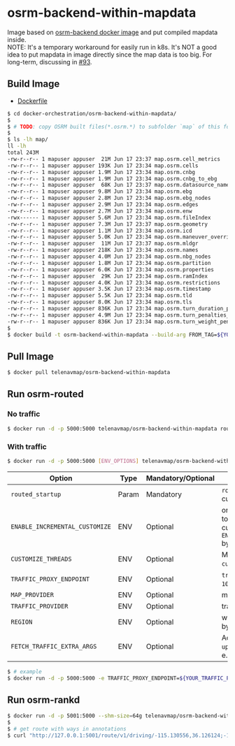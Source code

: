 # osrm-backend-within-mapdata
Image based on [osrm-backend docker image](../osrm-backend/) and put compiled mapdata inside.          
NOTE: It's a temporary workaround for easily run in k8s. It's NOT a good idea to put mapdata in image directly since the map data is too big. For long-term, discussing in [#93](https://github.com/Telenav/osrm-backend/issues/93).      

## Build Image
- [Dockerfile](./Dockerfile)

```bash
$ cd docker-orchestration/osrm-backend-within-mapdata/
$ 
$ # TODO: copy OSRM built files(*.osrm.*) to subfolder `map` of this folder
$
$ ls -lh map/
ll -lh
total 243M
-rw-r--r-- 1 mapuser appuser  21M Jun 17 23:37 map.osrm.cell_metrics
-rw-r--r-- 1 mapuser appuser 193K Jun 17 23:34 map.osrm.cells
-rw-r--r-- 1 mapuser appuser 1.9M Jun 17 23:34 map.osrm.cnbg
-rw-r--r-- 1 mapuser appuser 1.9M Jun 17 23:34 map.osrm.cnbg_to_ebg
-rw-r--r-- 1 mapuser appuser  68K Jun 17 23:37 map.osrm.datasource_names
-rw-r--r-- 1 mapuser appuser 9.8M Jun 17 23:34 map.osrm.ebg
-rw-r--r-- 1 mapuser appuser 2.8M Jun 17 23:34 map.osrm.ebg_nodes
-rw-r--r-- 1 mapuser appuser 2.9M Jun 17 23:34 map.osrm.edges
-rw-r--r-- 1 mapuser appuser 2.7M Jun 17 23:34 map.osrm.enw
-rwx------ 1 mapuser appuser 5.6M Jun 17 23:34 map.osrm.fileIndex
-rw-r--r-- 1 mapuser appuser 7.3M Jun 17 23:37 map.osrm.geometry
-rw-r--r-- 1 mapuser appuser 1.1M Jun 17 23:34 map.osrm.icd
-rw-r--r-- 1 mapuser appuser 5.0K Jun 17 23:34 map.osrm.maneuver_overrides
-rw-r--r-- 1 mapuser appuser  11M Jun 17 23:37 map.osrm.mldgr
-rw-r--r-- 1 mapuser appuser 218K Jun 17 23:34 map.osrm.names
-rw-r--r-- 1 mapuser appuser 4.0M Jun 17 23:34 map.osrm.nbg_nodes
-rw-r--r-- 1 mapuser appuser 1.8M Jun 17 23:34 map.osrm.partition
-rw-r--r-- 1 mapuser appuser 6.0K Jun 17 23:34 map.osrm.properties
-rw-r--r-- 1 mapuser appuser  29K Jun 17 23:34 map.osrm.ramIndex
-rw-r--r-- 1 mapuser appuser 4.0K Jun 17 23:34 map.osrm.restrictions
-rw-r--r-- 1 mapuser appuser 3.5K Jun 17 23:34 map.osrm.timestamp
-rw-r--r-- 1 mapuser appuser 5.5K Jun 17 23:34 map.osrm.tld
-rw-r--r-- 1 mapuser appuser 8.0K Jun 17 23:34 map.osrm.tls
-rw-r--r-- 1 mapuser appuser 836K Jun 17 23:34 map.osrm.turn_duration_penalties
-rw-r--r-- 1 mapuser appuser 4.9M Jun 17 23:34 map.osrm.turn_penalties_index
-rw-r--r-- 1 mapuser appuser 836K Jun 17 23:34 map.osrm.turn_weight_penalties
$
$ docker build -t osrm-backend-within-mapdata --build-arg FROM_TAG=${YOUR_OSRM_BACKEND_IMAGE_TAG}  .   
```

## Pull Image
```bash
$ docker pull telenavmap/osrm-backend-within-mapdata
```

## Run osrm-routed

### No traffic
```bash
$ docker run -d -p 5000:5000 telenavmap/osrm-backend-within-mapdata routed_no_traffic_startup
```

### With traffic

```bash
$ docker run -d -p 5000:5000 [ENV_OPTIONS] telenavmap/osrm-backend-within-mapdata routed_startup
```

| Option | Type | Mandatory/Optional | Description |
|--------|------|--------------------|-------------|
|`routed_startup` | Param | Mandatory | `routed_startup`: fetch and customize full region traffic|
| `ENABLE_INCREMENTAL_CUSTOMIZE` | ENV | Optional | only customize cells that traffic touches to reduce time, defaultly customize all cells. Set `ENABLE_INCREMENTAL_CUSTOMIZE=true` by env to enable it. |
| `CUSTOMIZE_THREADS` | ENV | Optional | Maximum threads to run `osrm-customize`. |  
| `TRAFFIC_PROXY_ENDPOINT` | ENV | Optional | `traffic-proxy` endpoint to connect, `10.189.102.74:10086` by default. |
| `MAP_PROVIDER` | ENV | Optional | map provider, `osm` by default. | 
| `TRAFFIC_PROVIDER` | ENV | Optional | traffic provider. | 
| `REGION` | ENV | Optional | which region of traffic to fetch, `na` by default. |
| `FETCH_TRAFFIC_EXTRA_ARGS` | ENV | Optional | Additional args for `osrm-traffic-updater`, for debugging purpose, e.g., `-v 2` | 

```bash
$ # example
$ docker run -d -p 5000:5000 -e TRAFFIC_PROXY_ENDPOINT=${YOUR_TRAFFIC_PROXY_ENDPOINT} -e TRAFFIC_PROVIDER=${YOUR_TRAFFIC_PROVIDER} -e REGION=${YOUR_REGION} telenavmap/osrm-backend-within-mapdata routed_startup
```

## Run osrm-rankd


```bash
$ docker run -d -p 5001:5000 --shm-size=64g telenavmap/osrm-backend-within-mapdata rankd_startup -osrm 127.0.0.1:5000
$ 
$ # get route with ways in annotations
$ curl "http://127.0.0.1:5001/route/v1/driving/-115.130556,36.126124;-115.151499,-36.163968?annotations=true"
```
